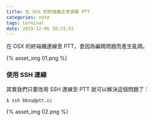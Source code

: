 ```yaml
---
title: 在 OSX 的終端機正常瀏覽 PTT
categories: note
tags: terminal
date: 2015-12-06 20:21:51
---
```



在 OSX 的終端機連線至 PTT，會因為編碼問題而產生亂碼。

<!-- more -->

{% asset_img 01.png %}

### 使用 SSH 連線

其實我們只要改用 SSH 連線至 PTT 就可以解決這個問題了：
```bash
$ ssh bbsu@ptt.cc
```

{% asset_img 02.png %}

